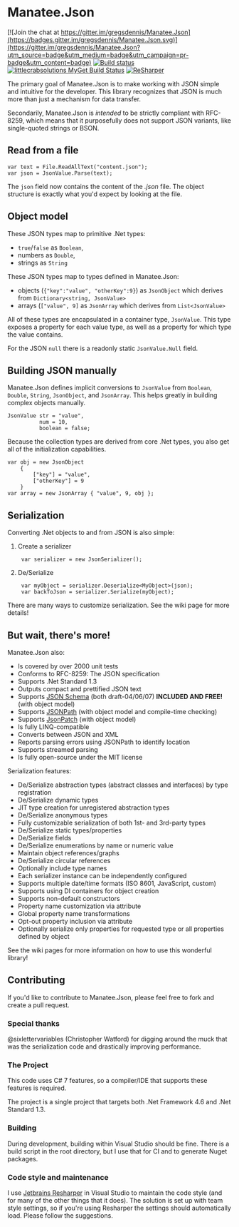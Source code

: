 # Manatee.Json

[![Join the chat at https://gitter.im/gregsdennis/Manatee.Json](https://badges.gitter.im/gregsdennis/Manatee.Json.svg)](https://gitter.im/gregsdennis/Manatee.Json?utm_source=badge&utm_medium=badge&utm_campaign=pr-badge&utm_content=badge) [![Build status](https://ci.appveyor.com/api/projects/status/wda5exdfiuic3kg2/branch/master?svg=true)](https://ci.appveyor.com/project/gregsdennis/manatee-json/branch/master) [![littlecrabsolutions MyGet Build Status](https://www.myget.org/BuildSource/Badge/littlecrabsolutions?identifier=7898edc2-8d91-411c-88c9-2023d9d9fd41)](https://www.myget.org/) <a href="http://www.jetbrains.com/resharper"><img src="http://i61.tinypic.com/15qvwj7.jpg" alt="ReSharper" title="ReSharper"></a>

The primary goal of Manatee.Json is to make working with JSON simple and intuitive for the developer.  This library recognizes that JSON is much more than just a mechanism for data transfer.

Secondarily, Manatee.Json is *intended* to be strictly compliant with RFC-8259, which means that it purposefully does not support JSON variants, like single-quoted strings or BSON.

## Read from a file

    var text = File.ReadAllText("content.json");
    var json = JsonValue.Parse(text);

The `json` field now contains the content of the *.json* file.  The object structure is exactly what you'd expect by looking at the file.

## Object model

These JSON types map to primitive .Net types:

- `true`/`false` as `Boolean`,
- numbers as `Double`,
- strings as `String`

These JSON types map to types defined in Manatee.Json:

- objects (`{"key":"value", "otherKey":9}`) as `JsonObject` which derives from `Dictionary<string, JsonValue>`
- arrays (`["value", 9]` as `JsonArray` which derives from `List<JsonValue>`

All of these types are encapsulated in a container type, `JsonValue`.  This type exposes a property for each value type, as well as a property for which type the value contains.

For the JSON `null` there is a readonly static `JsonValue.Null` field.

## Building JSON manually

Manatee.Json defines implicit conversions to `JsonValue` from `Boolean`, `Double`, `String`, `JsonObject`, and `JsonArray`.  This helps greatly in building complex objects manually.

    JsonValue str = "value",
              num = 10,
              boolean = false;

Because the collection types are derived from core .Net types, you also get all of the initialization capabilities.

    var obj = new JsonObject
        {
            ["key"] = "value",
            ["otherKey"] = 9
        }
    var array = new JsonArray { "value", 9, obj };

## Serialization

Converting .Net objects to and from JSON is also simple:

1. Create a serializer

        var serializer = new JsonSerializer();

2. De/Serialize

        var myObject = serializer.Deserialize<MyObject>(json);
        var backToJson = serializer.Serialize(myObject);

There are many ways to customize serialization.  See the wiki page for more details!

## But wait, there's more!

Manatee.Json also:

- Is covered by over 2000 unit tests
- Conforms to RFC-8259: The JSON specification
- Supports .Net Standard 1.3
- Outputs compact and prettified JSON text
- Supports [JSON Schema](http://json-schema.org/) (both draft-04/06/07) **INCLUDED AND FREE!** (with object model)
- Supports [JSONPath](http://goessner.net/articles/JsonPath/) (with object model and compile-time checking)
- Supports [JsonPatch](http://jsonpatch.com/) (with object model)
- Is fully LINQ-compatible
- Converts between JSON and XML
- Reports parsing errors using JSONPath to identify location
- Supports streamed parsing
- Is fully open-source under the MIT license

Serialization features:

- De/Serialize abstraction types (abstract classes and interfaces) by type registration
- De/Serialize dynamic types
- JIT type creation for unregistered abstraction types
- De/Serialize anonymous types
- Fully customizable serialization of both 1st- and 3rd-party types
- De/Serialize static types/properties
- De/Serialize fields
- De/Serialize enumerations by name or numeric value
- Maintain object references/graphs
- De/Serialize circular references
- Optionally include type names
- Each serializer instance can be independently configured
- Supports multiple date/time formats (ISO 8601, JavaScript, custom)
- Supports using DI containers for object creation
- Supports non-default constructors
- Property name customization via attribute
- Global property name transformations
- Opt-out property inclusion via attribute
- Optionally serialize only properties for requested type or all properties defined by object

See the wiki pages for more information on how to use this wonderful library!

## Contributing

If you'd like to contribute to Manatee.Json, please feel free to fork and create a pull request.

### Special thanks

@sixlettervariables (Christopher Watford) for digging around the muck that was the serialization code and drastically improving performance.

### The Project

This code uses C# 7 features, so a compiler/IDE that supports these features is required.

The project is a single project that targets both .Net Framework 4.6 and .Net Standard 1.3.

### Building

During development, building within Visual Studio should be fine.  There is a build script in the root directory, but I use that for CI and to generate Nuget packages.

### Code style and maintenance

I use [Jetbrains Resharper](https://www.jetbrains.com/resharper/) in Visual Studio to maintain the code style (and for many of the other things that it does).  The solution is set up with team style settings, so if you're using Resharper the settings should automatically load.  Please follow the suggestions.
